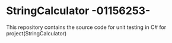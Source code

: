 # StringCalculator  -01156253-
This repository contains the source code for unit testing in C# for project(StringCalculator)
